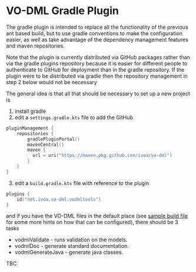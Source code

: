 VO-DML Gradle Plugin
=====================

The gradle plugin is intended to replace all the functionality of the 
previous ant based build, but to use gradle conventions to make the configuration
easier, as well as take advantage of the dependency management features and maven repositories.

Note that the plugin is currently distributed via GitHub packages rather than via the 
gradle plugins repository because it is easier for different people to authenticate to GitHub for
deployment than in the gradle repository. If the plugin were to be distributed via gradle then
 the repository management in step 2 below would not be necessary

The general idea is that all that should be necessary to set up a new project is

1. install gradle
2. edit a `settings.gradle.kts` file to add the GitHub
```kotlin
pluginManagement {
    repositories {
        gradlePluginPortal()
        mavenCentral()
        maven {
          url = uri("https://maven.pkg.github.com/ivoa/vo-dml")
        }
    }
}

```
3. edit a `build.gradle.kts` file with reference to the plugin

```kotlin
plugins {
    id("net.ivoa.vo-dml.vodmltools")
}
```

and if you have the VO-DML files in the default place (see [sample build file](./sample/build.gradle.kts) for some more hints on how that can be configured), 
there should be 3 tasks

* vodmlValidate - runs validation on the models.
* vodmlDoc - generate standard documentation.
* vodmlGenerateJava - generate java classes.

TBC
